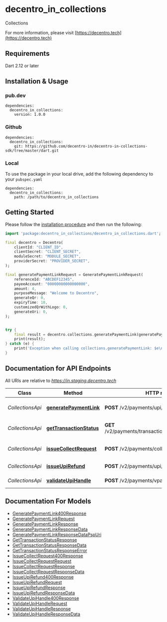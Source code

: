 # decentro_in_collections
Collections

For more information, please visit [https://decentro.tech](https://decentro.tech)

## Requirements

Dart 2.12 or later

## Installation & Usage

### pub.dev

```
dependencies:
  decentro_in_collections:
    version: 1.0.0
```

### Github

```
dependencies:
  decentro_in_collections:
    git: https://github.com/decentro-in/decentro-in-collections-sdk/tree/master/dart.git
```

### Local
To use the package in your local drive, add the following dependency to your `pubspec.yaml`
```
dependencies:
  decentro_in_collections:
    path: /path/to/decentro_in_collections
```

## Getting Started

Please follow the [installation procedure](#installation--usage) and then run the following:

```dart
import 'package:decentro_in_collections/decentro_in_collections.dart';

final decentro = Decentro(
    clientId: "CLIENT_ID",
    clientSecret: "CLIENT_SECRET",
    moduleSecret: "MODULE_SECRET",
    providerSecret: "PROVIDER_SECRET",
);

final generatePaymentLinkRequest = GeneratePaymentLinkRequest(
    referenceId: "ABCDEF12345",
    payeeAccount: "00000000000000000",
    amount: 4,
    purposeMessage: "Welcome to Decentro",
    generateQr: 0,
    expiryTime: 10,
    customizedQrWithLogo: 0,
    generateUri: 0,
);


try {
    final result = decentro.collections.generatePaymentLink(generatePaymentLinkRequest);
    print(result);
} catch (e) {
    print('Exception when calling collections.generatePaymentLink: $e\n');
}

```

## Documentation for API Endpoints

All URIs are relative to *https://in.staging.decentro.tech*

Class | Method | HTTP request | Description
------------ | ------------- | ------------- | -------------
*CollectionsApi* | [**generatePaymentLink**](doc//CollectionsApi.md#generatepaymentlink) | **POST** /v2/payments/upi/link | Generate payment link
*CollectionsApi* | [**getTransactionStatus**](doc//CollectionsApi.md#gettransactionstatus) | **GET** /v2/payments/transaction/{transaction_id}/status | Get transaction status
*CollectionsApi* | [**issueCollectRequest**](doc//CollectionsApi.md#issuecollectrequest) | **POST** /v2/payments/collection | Issue collect request
*CollectionsApi* | [**issueUpiRefund**](doc//CollectionsApi.md#issueupirefund) | **POST** /v2/payments/upi/refund | Issue UPI Refund
*CollectionsApi* | [**validateUpiHandle**](doc//CollectionsApi.md#validateupihandle) | **POST** /v2/payments/vpa/validate | Validate UPI handle


## Documentation For Models

 - [GeneratePaymentLink400Response](doc//GeneratePaymentLink400Response.md)
 - [GeneratePaymentLinkRequest](doc//GeneratePaymentLinkRequest.md)
 - [GeneratePaymentLinkResponse](doc//GeneratePaymentLinkResponse.md)
 - [GeneratePaymentLinkResponseData](doc//GeneratePaymentLinkResponseData.md)
 - [GeneratePaymentLinkResponseDataPspUri](doc//GeneratePaymentLinkResponseDataPspUri.md)
 - [GetTransactionStatusResponse](doc//GetTransactionStatusResponse.md)
 - [GetTransactionStatusResponseData](doc//GetTransactionStatusResponseData.md)
 - [GetTransactionStatusResponseError](doc//GetTransactionStatusResponseError.md)
 - [IssueCollectRequest400Response](doc//IssueCollectRequest400Response.md)
 - [IssueCollectRequestRequest](doc//IssueCollectRequestRequest.md)
 - [IssueCollectRequestResponse](doc//IssueCollectRequestResponse.md)
 - [IssueCollectRequestResponseData](doc//IssueCollectRequestResponseData.md)
 - [IssueUpiRefund400Response](doc//IssueUpiRefund400Response.md)
 - [IssueUpiRefundRequest](doc//IssueUpiRefundRequest.md)
 - [IssueUpiRefundResponse](doc//IssueUpiRefundResponse.md)
 - [IssueUpiRefundResponseData](doc//IssueUpiRefundResponseData.md)
 - [ValidateUpiHandle400Response](doc//ValidateUpiHandle400Response.md)
 - [ValidateUpiHandleRequest](doc//ValidateUpiHandleRequest.md)
 - [ValidateUpiHandleResponse](doc//ValidateUpiHandleResponse.md)
 - [ValidateUpiHandleResponseData](doc//ValidateUpiHandleResponseData.md)


